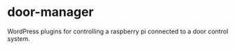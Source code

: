 door-manager
============

WordPress plugins for controlling a raspberry pi connected to a door control system.
